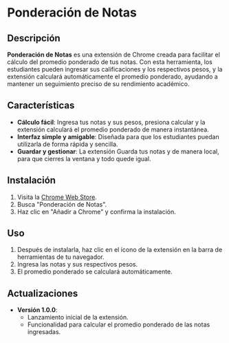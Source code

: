 # Ponderación de Notas

## Descripción

**Ponderación de Notas** es una extensión de Chrome creada para facilitar el cálculo del promedio ponderado de tus notas. Con esta herramienta, los estudiantes pueden ingresar sus calificaciones y los respectivos pesos, y la extensión calculará automáticamente el promedio ponderado, ayudando a mantener un seguimiento preciso de su rendimiento académico.

## Características

- **Cálculo fácil**: Ingresa tus notas y sus pesos, presiona calcular y la extensión calculará el promedio ponderado de manera instantánea.
- **Interfaz simple y amigable**: Diseñada para que los estudiantes puedan utilizarla de forma rápida y sencilla.
- **Guardar y gestionar**: La extensión Guarda tus notas y de manera local, para que cierres la ventana y todo quede igual.

## Instalación

1. Visita la [Chrome Web Store](https://chromewebstore.google.com/detail/ponderaci%C3%B3n-de-notas/ecelaoaanfilmfoejmhdoffjjiecceoo).
2. Busca "Ponderación de Notas".
3. Haz clic en "Añadir a Chrome" y confirma la instalación.

## Uso

1. Después de instalarla, haz clic en el ícono de la extensión en la barra de herramientas de tu navegador.
2. Ingresa las notas y sus respectivos pesos.
3. El promedio ponderado se calculará automáticamente.

## Actualizaciones

- **Versión 1.0.0**:
  - Lanzamiento inicial de la extensión.
  - Funcionalidad para calcular el promedio ponderado de las notas ingresadas.

